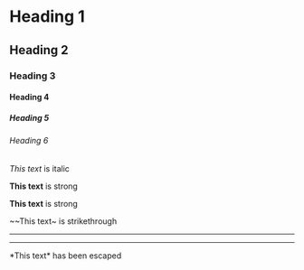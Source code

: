<!-- Headings -->
# Heading 1
## Heading 2
### Heading 3
#### Heading 4
##### Heading 5 
###### Heading 6

<!-- Italics -->


_This text_ is italic

<!-- Strong -->
**This text** is strong

__This text__ is strong

<!-- Strikethrough -->
~~This text~ is strikethrough

<!-- Horizontal Rule - Use to separate sections -->

---
___

<!-- Escape a character simply input \-->
*This text\* has been escaped
